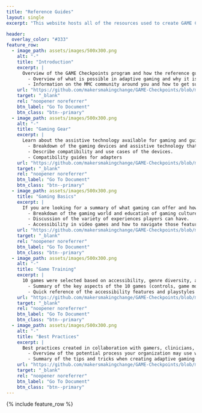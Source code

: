 ```yaml
---
title: "Reference Guides"
layout: single
excerpt: "This website hosts all of the resources used to create GAME Checkpoints such as training materials, templates, and materials for centers."

header:
  overlay_color: "#333"
feature_row:
  - image_path: assets/images/500x300.png
    alt: "-"
    title: "Introduction"
    excerpt: |
      Overview of the GAME Checkpoints program and how the reference guides work.
        - Overview of what is possible in adaptive gaming and why it is important.
        - Information on the MMC community around you and how to get support.
    url: "https://github.com/makersmakingchange/GAME-Checkpoints/blob/main/Reference_Guide_Booklets/Booklet%201%20-%20General%20Intro%20-%20v1.pdf"
    target: "_blank"
    rel: "noopener noreferrer"
    btn_label: "Go To Document"
    btn_class: "btn--primary"
  - image_path: assets/images/500x300.png
    alt: "-"
    title: "Gaming Gear"
    excerpt: |
      Learn about the assistive technology available for gaming and guides on how to use them.
        - Breakdown of the gaming devices and assistive technology that is used in adaptive gaming.
        - Describe compatibility and use cases of the devices.
        - Compatibility guides for adapters
    url: "https://github.com/makersmakingchange/GAME-Checkpoints/blob/main/Reference_Guide_Booklets/Booklet%202%20-%20Gaming%20Gear%20-%20v1.pdf"
    target: "_blank"
    rel: "noopener noreferrer"
    btn_label: "Go To Document"
    btn_class: "btn--primary"
  - image_path: assets/images/500x300.png
    title: "Gaming Basics"
    excerpt: |
      If you are looking for a summary of what gaming can offer and how to use this knowledge in gaming sessions.
        - Breakdown of the gaming world and education of gaming culture.
        - Discussion of the variety of experiences players can have.
        - Accessibility in video games and how to navigate those features.
    url: "https://github.com/makersmakingchange/GAME-Checkpoints/blob/main/Reference_Guide_Booklets/Booklet%203%20-%20Gaming%20Basics%20-%20v1.pdf" 
    target: "_blank"
    rel: "noopener noreferrer"
    btn_label: "Go To Document"
    btn_class: "btn--primary"
  - image_path: assets/images/500x300.png
    alt: "-"
    title: "Game Training"
    excerpt: |
      10 games were selected based on accessibility, genre diversity, and availability.
        - Summary of the key aspects of the 10 games (controls, game modes, settings, etc)
        - Quick reference of the accessibility features and playstyles of the games.
    url: "https://github.com/makersmakingchange/GAME-Checkpoints/blob/main/Reference_Guide_Booklets/Booklet%204%20-%20Game%20Training%20-%20v1.pdf"
    target: "_blank"
    rel: "noopener noreferrer"
    btn_label: "Go To Document"
    btn_class: "btn--primary"
  - image_path: assets/images/500x300.png
    alt: "-"
    title: "Best Practices"
    excerpt: |
      Best practices created in collaboration with gamers, clinicians, and MMC team with years of experience in conducting adaptive gaming sessions.
        - Overview of the potential process your organization may use with a gamer visiting your space.
        - Summary of the tips and tricks when creating adaptive gaming setup.
    url: "https://github.com/makersmakingchange/GAME-Checkpoints/blob/main/Reference_Guide_Booklets/Booklet%205%20-%20Best%20Practices%20-%20v1.pdf"
    target: "_blank"
    rel: "noopener noreferrer"
    btn_label: "Go To Document"
    btn_class: "btn--primary"
---
```


{% include feature_row %}